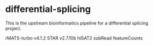 # differential-splicing

This is the upstream bioinformatics pipeline for a differential splicing project. 

rMATS-turbo v4.1.2
STAR v2.7.10b
hiSAT2 
subRead featureCounts 
